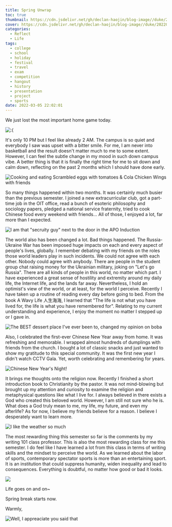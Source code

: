 ```yaml
---
title: Spring Unwrap
toc: true
thumbnail: https://cdn.jsdelivr.net/gh/declan-haojin/blog-image//duke/20220305224508.png
cover: https://cdn.jsdelivr.net/gh/declan-haojin/blog-image//duke/20220305224508.png
categories:
  - Reflect
  - Life
tags:
  - college
  - school
  - holiday
  - festival
  - travel
  - exam
  - competition
  - hangout
  - history
  - presentation
  - project
  - sports
date: 2022-03-05 22:02:01
---
```


We just lost the most important home game today. 
<!--more-->

![:(](https://cdn.jsdelivr.net/gh/declan-haojin/blog-image//duke/20220305233543.png)

It's only 10 PM but I feel like already 2 AM. The campus is so quiet and everybody I saw was upset with a bitter smile. For me, I am never into basketball and the result doesn't matter much to me to some extent. However, I can feel the subtle change in my mood in such down campus vibe. A better thing is that it is finally the right time for me to sit down and calm down, reflecting on the past 2 months which I should have done early. 

![Cooking and eating Scrambled eggs with tomatoes & Cola Chicken Wings with friends ](https://cdn.jsdelivr.net/gh/declan-haojin/blog-image//duke/20220305223657.png)

So many things happened within two months. It was certainly much busier than the previous semester. I joined a new extracurricular club, got a part-time job in the OIT office, read a bunch of esoteric philosophy and sociology papers, pledged a national service fraternity, tried to cook Chinese food every weekend with friends... All of those, I enjoyed a lot, far more than I expected. 

![I am that "secruity guy" next to the door in the APO Induction](https://cdn.jsdelivr.net/gh/declan-haojin/blog-image//duke/20220305223902.png)

The world also has been changed a lot. Bad things happened. The Russia-Ukraine War has been imposed huge impacts on each and every aspect of people's lives, globally. I remember debating with my friends on the roles those world leaders play in such incidents. We could not agree with each other. Nobody could agree with anybody. There are people in the student group chat raising money for the Ukrainian military, joking on "Let's go Russia". There are all kinds of people in this world, no matter which part. I have experienced a great sense of hostility and extremity around my daily life, the Internet life, and the lands far away. Nevertheless, I hold an optimist's view of the world, or at least, for the world I perceive. Recently I have taken up a routine of reading every day before going to bed. From the book A Wavy Life 人生海海, I learned that "The life is not what you have lived for, the life is what you have remembered for". Relating to my current understanding and experience, I enjoy the moment no matter I stepped up or I gave in.

![The BEST dessert place I've ever been to, changed my opinion on boba](https://cdn.jsdelivr.net/gh/declan-haojin/blog-image//duke/20220305224042.png)

Also, I celebrated the first-ever Chinese New Year away from home. It was refreshing and memorable. I wrapped almost hundreds of dumplings with friends from the church. I bought a lot of classic snacks and just wanted to show my gratitude to this special community. It was the first new year I didn't watch CCTV Gala. Yet, worth celebrating and remembering for years.

![Chinese New Year's Night!](https://cdn.jsdelivr.net/gh/declan-haojin/blog-image//duke/20220305224219.png)

It brings me thoughts onto the religion now. Recently I finished a short introduction book to Christianity by the pastor. It was not mind-blowing but brought up my attention and curiosity to examine the religion and metaphysical questions like what I live for. I always believed in there exists a God who created this beloved world. However, I am still not sure who he is. What does a God truly mean to me, my life, my future, and even my afterlife? As for now, I believe my friends believe for a reason. I believe I desperately want to learn more.

![I like the weather so much](https://cdn.jsdelivr.net/gh/declan-haojin/blog-image//duke/20220305224348.png)

The most rewarding thing this semester so far is the comments by my writing 101 class professor. This is also the most rewarding class for me this semester. I do feel like I have learned a lot from this class in terms of writing skills and the mindset to perceive the world. As we learned about the labor of sports, contemporary spectator sports is more than an entertaining sport. It is an institution that could suppress humanity, widen inequality and lead to consequences. Everything is doubtful, no matter how good or bad it looks.

![](https://cdn.jsdelivr.net/gh/declan-haojin/blog-image//duke/20220305223321.png)

Life goes on and on~ 

Spring break starts now. 

Warmly,

![Well, I appreaciate you said that](https://cdn.jsdelivr.net/gh/declan-haojin/blog-image//duke/20220305224808.png)
